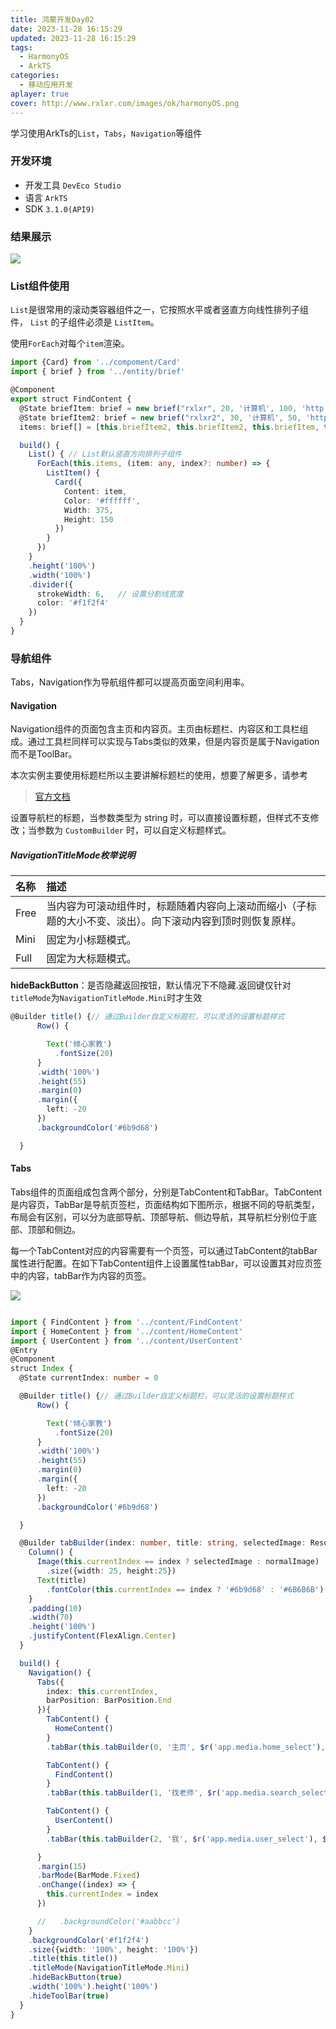 ```yaml
---
title: 鸿蒙开发Day02
date: 2023-11-28 16:15:29
updated: 2023-11-28 16:15:29
tags:
  - HarmonyOS
  - ArkTS
categories:
  - 移动应用开发
aplayer: true
cover: http://www.rxlxr.com/images/ok/harmonyOS.png
---
```


学习使用ArkTs的`List`，`Tabs`，`Navigation`等组件

<!-- more -->

### 开发环境

- 开发工具 `DevEco Studio`
- 语言 `ArkTS`
- SDK `3.1.0(API9)`

### 结果展示



![](./images/result01.jpg)

### List组件使用

`List`是很常用的滚动类容器组件之一，它按照水平或者竖直方向线性排列子组件， `List` 的子组件必须是 `ListItem`。

使用`ForEach`对每个`item`渲染。


```typescript
import {Card} from '../compoment/Card'
import { brief } from '../entity/brief'

@Component
export struct FindContent {
  @State briefItem: brief = new brief("rxlxr", 20, '计算机', 100, 'http://www.rxlxr.com/images/user/avatar.png')
  @State briefItem2: brief = new brief("rxlxr2", 30, '计算机', 50, 'http://www.rxlxr.com/images/user/avatar.png')
  items: brief[] = [this.briefItem2, this.briefItem2, this.briefItem, this.briefItem2, this.briefItem, this.briefItem2, this.briefItem];

  build() {
    List() { // List默认竖直方向排列子组件
      ForEach(this.items, (item: any, index?: number) => {
        ListItem() {
          Card({
            Content: item,
            Color: '#ffffff',
            Width: 375,
            Height: 150
          })
        }
      })
    }
    .height('100%')
    .width('100%')
    .divider({
      strokeWidth: 6,   // 设置分割线宽度
      color: '#f1f2f4'
    })
  }
}
```

### 导航组件

Tabs，Navigation作为导航组件都可以提高页面空间利用率。

#### Navigation

Navigation组件的页面包含主页和内容页。主页由标题栏、内容区和工具栏组成。通过工具栏同样可以实现与Tabs类似的效果，但是内容页是属于Navigation而不是ToolBar。

本次实例主要使用标题栏所以主要讲解标题栏的使用，想要了解更多，请参考

> [官方文档](https://developer.huawei.com/consumer/cn/doc/harmonyos-references-V2/ts-basic-components-navigation-0000001478341133-V2)

设置导航栏的标题，当参数类型为 string 时，可以直接设置标题，但样式不支修改；当参数为 `CustomBuilder` 时，可以自定义标题样式。

##### NavigationTitleMode枚举说明

| 名称 | 描述                                                         |
| :--- | :----------------------------------------------------------- |
| Free | 当内容为可滚动组件时，标题随着内容向上滚动而缩小（子标题的大小不变、淡出）。向下滚动内容到顶时则恢复原样。 |
| Mini | 固定为小标题模式。                                           |
| Full | 固定为大标题模式。                                           |

**hideBackButton**：是否隐藏返回按钮，默认情况下不隐藏.返回键仅针对`titleMode`为`NavigationTitleMode.Mini`时才生效

```typescript
@Builder title() {// 通过Builder自定义标题栏，可以灵活的设置标题样式
      Row() {

        Text('倾心家教')
          .fontSize(20)
      }
      .width('100%')
      .height(55)
      .margin(0)
      .margin({
        left: -20
      })
      .backgroundColor('#6b9d68')

  }
```

#### Tabs

Tabs组件的页面组成包含两个部分，分别是TabContent和TabBar。TabContent是内容页，TabBar是导航页签栏，页面结构如下图所示，根据不同的导航类型，布局会有区别，可以分为底部导航、顶部导航、侧边导航，其导航栏分别位于底部、顶部和侧边。

每一个TabContent对应的内容需要有一个页签，可以通过TabContent的tabBar属性进行配置。在如下TabContent组件上设置属性tabBar，可以设置其对应页签中的内容，tabBar作为内容的页签。

![](./images/os3.jpg)

```typescript

import { FindContent } from '../content/FindContent'
import { HomeContent } from '../content/HomeContent'
import { UserContent } from '../content/UserContent'
@Entry
@Component
struct Index {
  @State currentIndex: number = 0

  @Builder title() {// 通过Builder自定义标题栏，可以灵活的设置标题样式
      Row() {

        Text('倾心家教')
          .fontSize(20)
      }
      .width('100%')
      .height(55)
      .margin(0)
      .margin({
        left: -20
      })
      .backgroundColor('#6b9d68')

  }

  @Builder tabBuilder(index: number, title: string, selectedImage: Resource, normalImage: Resource) {
    Column() {
      Image(this.currentIndex == index ? selectedImage : normalImage)
        .size({width: 25, height:25})
      Text(title)
        .fontColor(this.currentIndex == index ? '#6b9d68' : '#6B6B6B')
    }
    .padding(10)
    .width(70)
    .height('100%')
    .justifyContent(FlexAlign.Center)
  }

  build() {
    Navigation() {
      Tabs({
        index: this.currentIndex,
        barPosition: BarPosition.End
      }){
        TabContent() {
          HomeContent()
        }
        .tabBar(this.tabBuilder(0, '主页', $r('app.media.home_select'), $r('app.media.home')))

        TabContent() {
          FindContent()
        }
        .tabBar(this.tabBuilder(1, '找老师', $r('app.media.search_select'), $r('app.media.search')))

        TabContent() {
          UserContent()
        }
        .tabBar(this.tabBuilder(2, '我', $r('app.media.user_select'), $r('app.media.user')))

      }
      .margin(15)
      .barMode(BarMode.Fixed)
      .onChange((index) => {
        this.currentIndex = index
      })

      //   .backgroundColor('#aabbcc')
    }
    .backgroundColor('#f1f2f4')
    .size({width: '100%', height: '100%'})
    .title(this.title())
    .titleMode(NavigationTitleMode.Mini)
    .hideBackButton(true)
    .width('100%').height('100%')
    .hideToolBar(true)
  }
}
```